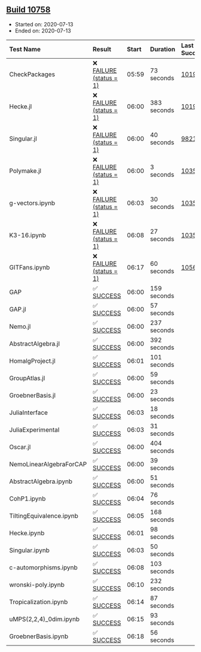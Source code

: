 ## [Build 10758](https://oscarci.mathematik.uni-kl.de/job/oscar/10758/)

* Started on: 2020-07-13
* Ended on: 2020-07-13

| Test Name    | Result | Start | Duration | Last Success | First Failure |
|:-------------|:-------|:------|:---------|:-------------|:--------------|
| CheckPackages | ❌ [FAILURE (status = 1)](https://oscarci.mathematik.uni-kl.de/job/oscar/10758/artifact/logs/build-10758/CheckPackages.log) | 05:59 | 73 seconds | [10197](https://oscarci.mathematik.uni-kl.de/job/oscar/10197/) | [10198](https://oscarci.mathematik.uni-kl.de/job/oscar/10198/) |
| Hecke.jl | ❌ [FAILURE (status = 1)](https://oscarci.mathematik.uni-kl.de/job/oscar/10758/artifact/logs/build-10758/Hecke.jl.log) | 06:00 | 383 seconds | [10197](https://oscarci.mathematik.uni-kl.de/job/oscar/10197/) | [10198](https://oscarci.mathematik.uni-kl.de/job/oscar/10198/) |
| Singular.jl | ❌ [FAILURE (status = 1)](https://oscarci.mathematik.uni-kl.de/job/oscar/10758/artifact/logs/build-10758/Singular.jl.log) | 06:00 | 40 seconds | [9821](https://oscarci.mathematik.uni-kl.de/job/oscar/9821/) | [9822](https://oscarci.mathematik.uni-kl.de/job/oscar/9822/) |
| Polymake.jl | ❌ [FAILURE (status = 1)](https://oscarci.mathematik.uni-kl.de/job/oscar/10758/artifact/logs/build-10758/Polymake.jl.log) | 06:00 | 3 seconds | [10356](https://oscarci.mathematik.uni-kl.de/job/oscar/10356/) | [10357](https://oscarci.mathematik.uni-kl.de/job/oscar/10357/) |
| g-vectors.ipynb | ❌ [FAILURE (status = 1)](https://oscarci.mathematik.uni-kl.de/job/oscar/10758/artifact/logs/build-10758/g-vectors.ipynb.log) | 06:03 | 30 seconds | [10356](https://oscarci.mathematik.uni-kl.de/job/oscar/10356/) | [10357](https://oscarci.mathematik.uni-kl.de/job/oscar/10357/) |
| K3-16.ipynb | ❌ [FAILURE (status = 1)](https://oscarci.mathematik.uni-kl.de/job/oscar/10758/artifact/logs/build-10758/K3-16.ipynb.log) | 06:08 | 27 seconds | [10356](https://oscarci.mathematik.uni-kl.de/job/oscar/10356/) | [10357](https://oscarci.mathematik.uni-kl.de/job/oscar/10357/) |
| GITFans.ipynb | ❌ [FAILURE (status = 1)](https://oscarci.mathematik.uni-kl.de/job/oscar/10758/artifact/logs/build-10758/GITFans.ipynb.log) | 06:17 | 60 seconds | [10566](https://oscarci.mathematik.uni-kl.de/job/oscar/10566/) | [10567](https://oscarci.mathematik.uni-kl.de/job/oscar/10567/) |
| GAP | ✅ [SUCCESS](https://oscarci.mathematik.uni-kl.de/job/oscar/10758/artifact/logs/build-10758/GAP.log) | 06:00 | 159 seconds |  |  |
| GAP.jl | ✅ [SUCCESS](https://oscarci.mathematik.uni-kl.de/job/oscar/10758/artifact/logs/build-10758/GAP.jl.log) | 06:00 | 57 seconds |  |  |
| Nemo.jl | ✅ [SUCCESS](https://oscarci.mathematik.uni-kl.de/job/oscar/10758/artifact/logs/build-10758/Nemo.jl.log) | 06:00 | 237 seconds |  |  |
| AbstractAlgebra.jl | ✅ [SUCCESS](https://oscarci.mathematik.uni-kl.de/job/oscar/10758/artifact/logs/build-10758/AbstractAlgebra.jl.log) | 06:00 | 392 seconds |  |  |
| HomalgProject.jl | ✅ [SUCCESS](https://oscarci.mathematik.uni-kl.de/job/oscar/10758/artifact/logs/build-10758/HomalgProject.jl.log) | 06:01 | 101 seconds |  |  |
| GroupAtlas.jl | ✅ [SUCCESS](https://oscarci.mathematik.uni-kl.de/job/oscar/10758/artifact/logs/build-10758/GroupAtlas.jl.log) | 06:00 | 59 seconds |  |  |
| GroebnerBasis.jl | ✅ [SUCCESS](https://oscarci.mathematik.uni-kl.de/job/oscar/10758/artifact/logs/build-10758/GroebnerBasis.jl.log) | 06:00 | 23 seconds |  |  |
| JuliaInterface | ✅ [SUCCESS](https://oscarci.mathematik.uni-kl.de/job/oscar/10758/artifact/logs/build-10758/JuliaInterface.log) | 06:03 | 18 seconds |  |  |
| JuliaExperimental | ✅ [SUCCESS](https://oscarci.mathematik.uni-kl.de/job/oscar/10758/artifact/logs/build-10758/JuliaExperimental.log) | 06:03 | 31 seconds |  |  |
| Oscar.jl | ✅ [SUCCESS](https://oscarci.mathematik.uni-kl.de/job/oscar/10758/artifact/logs/build-10758/Oscar.jl.log) | 06:00 | 404 seconds |  |  |
| NemoLinearAlgebraForCAP | ✅ [SUCCESS](https://oscarci.mathematik.uni-kl.de/job/oscar/10758/artifact/logs/build-10758/NemoLinearAlgebraForCAP.log) | 06:00 | 39 seconds |  |  |
| AbstractAlgebra.ipynb | ✅ [SUCCESS](https://oscarci.mathematik.uni-kl.de/job/oscar/10758/artifact/logs/build-10758/AbstractAlgebra.ipynb.log) | 06:00 | 51 seconds |  |  |
| CohP1.ipynb | ✅ [SUCCESS](https://oscarci.mathematik.uni-kl.de/job/oscar/10758/artifact/logs/build-10758/CohP1.ipynb.log) | 06:04 | 76 seconds |  |  |
| TiltingEquivalence.ipynb | ✅ [SUCCESS](https://oscarci.mathematik.uni-kl.de/job/oscar/10758/artifact/logs/build-10758/TiltingEquivalence.ipynb.log) | 06:05 | 168 seconds |  |  |
| Hecke.ipynb | ✅ [SUCCESS](https://oscarci.mathematik.uni-kl.de/job/oscar/10758/artifact/logs/build-10758/Hecke.ipynb.log) | 06:01 | 98 seconds |  |  |
| Singular.ipynb | ✅ [SUCCESS](https://oscarci.mathematik.uni-kl.de/job/oscar/10758/artifact/logs/build-10758/Singular.ipynb.log) | 06:03 | 50 seconds |  |  |
| c-automorphisms.ipynb | ✅ [SUCCESS](https://oscarci.mathematik.uni-kl.de/job/oscar/10758/artifact/logs/build-10758/c-automorphisms.ipynb.log) | 06:08 | 103 seconds |  |  |
| wronski-poly.ipynb | ✅ [SUCCESS](https://oscarci.mathematik.uni-kl.de/job/oscar/10758/artifact/logs/build-10758/wronski-poly.ipynb.log) | 06:10 | 232 seconds |  |  |
| Tropicalization.ipynb | ✅ [SUCCESS](https://oscarci.mathematik.uni-kl.de/job/oscar/10758/artifact/logs/build-10758/Tropicalization.ipynb.log) | 06:14 | 87 seconds |  |  |
| uMPS(2,2,4)_0dim.ipynb | ✅ [SUCCESS](https://oscarci.mathematik.uni-kl.de/job/oscar/10758/artifact/logs/build-10758/uMPS-2-2-4-_0dim.ipynb.log) | 06:15 | 93 seconds |  |  |
| GroebnerBasis.ipynb | ✅ [SUCCESS](https://oscarci.mathematik.uni-kl.de/job/oscar/10758/artifact/logs/build-10758/GroebnerBasis.ipynb.log) | 06:18 | 56 seconds |  |  |
